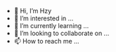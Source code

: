 - 👋 Hi, I’m Hzy
- 👀 I’m interested in ...
- 🌱 I’m currently learning ...
- 💞️ I’m looking to collaborate on ...
- 📫 How to reach me ...

<!---
HzyloveZy/HzyloveZy is a ✨ special ✨ repository because its `README.md` (this file) appears on your GitHub profile.
You can click the Preview link to take a look at your changes.
--->
